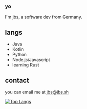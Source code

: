 ### yo
I'm jbs, a software dev from Germany.
## langs
* Java
* Kotlin
* Python
* Node\.js/Javascript
* learning Rust
## contact
you can email me at [jbs@jbs.sh](mailto:jbs@jbs.sh)

[![Top Langs](https://github-readme-stats.vercel.app/api/top-langs/?username=lordjbs&layout=compact&title_color=fff&icon_color=79ff97&text_color=9f9f9f&bg_color=151515)](https://github.com/anuraghazra/github-readme-stats)
